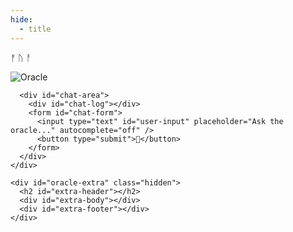 ```yaml
---
hide:
  - title
---
```


<div id="oracle-bg"></div>
<div class="fog-overlay"></div>
<canvas id="rune-canvas"></canvas>

<div id="oracle-room">
  <div class="candles-background"></div>

  <span class="floating-rune" style="top:10%; left:5%;">ᚠ</span>
  <span class="floating-rune" style="top:40%; left:80%;">ᚢ</span>
  <span class="floating-rune" style="top:60%; left:30%;">ᚨ</span>

  <div class="oracle-layout">
    <div class="oracle-left">
      <div class="oracle-wrapper">
        <img id="oracle-img" src="/many/assets/img/oracle/shiny-ditto.png" alt="Oracle" />
        <div id="oracle-mood-glow"></div>
      </div>

      <div id="chat-area">
        <div id="chat-log"></div>
        <form id="chat-form">
          <input type="text" id="user-input" placeholder="Ask the oracle..." autocomplete="off" />
          <button type="submit">🔮</button>
        </form>
      </div>
    </div>

    <div id="oracle-extra" class="hidden">
      <h2 id="extra-header"></h2>
      <div id="extra-body"></div>
      <div id="extra-footer"></div>
    </div>
  </div>
</div>
